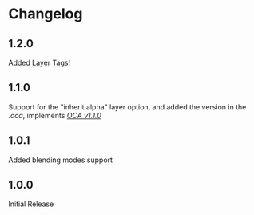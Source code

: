 # Changelog

## 1.2.0

Added [Layer Tags](layer-tags.md)!

## 1.1.0

Support for the "inherit alpha" layer option, and added the version in the *.oca*, implements [*OCA v1.1.0*](http://rainboxlab.org/tools/oca)

## 1.0.1

Added blending modes support

## 1.0.0

Initial Release
